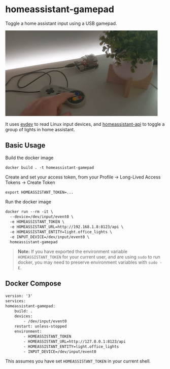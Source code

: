 # homeassistant-gamepad
Toggle a home assistant input using a USB gamepad.

![buttons-pushed](./buttons.gif)

It uses [evdev](https://python-evdev.readthedocs.io) to read Linux input devices, and [homeassistant-api](https://homeassistantapi.readthedocs.io/en/latest/) to toggle a group of lights in home assistant.

## Basic Usage

Build the docker image

    docker build . -t homeassistant-gamepad

Create and set your access token, from your Profile -> Long-Lived Access Tokens -> Create Token

    export HOMEASSISTANT_TOKEN=...

Run the docker image

    docker run --rm -it \
      --device=/dev/input/event0 \
      -e HOMEASSISTANT_TOKEN \
      -e HOMEASSISTANT_URL=http://192.168.1.8:8123/api \
      -e HOMEASSISTANT_ENTITY=light.office_lights \
      -e INPUT_DEVICE=/dev/input/event0 \
      homeassistant-gamepad

> **Note:** If you have exported the environment variable `HOMEASSISTANT_TOKEN` for your current user, and are using `sudo` to run docker, you may need to preserve environment variables with `sudo -E`.

## Docker Compose

    version: '3'
    services:
    homeassistant-gamepad:
        build: .
        devices:
            - /dev/input/event0
        restart: unless-stopped
        environment:
            - HOMEASSISTANT_TOKEN
            - HOMEASSISTANT_URL=http://127.0.0.1:8123/api
            - HOMEASSISTANT_ENTITY=light.office_lights
            - INPUT_DEVICE=/dev/input/event0

This assumes you have set `HOMEASSISTANT_TOKEN` in your current shell.